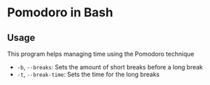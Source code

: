 # Pomodoro in Bash
## Usage
This program helps managing time using the Pomodoro technique
* `-b`, `--breaks`: Sets the amount of short breaks before a long break
* `-t`, `--break-time`: Sets the time for the long breaks
